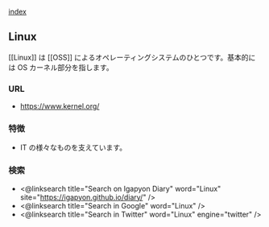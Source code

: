 [index](https://igapyon.github.io/diary/keyword/index.html)

## Linux

[[Linux]] は [[OSS]] によるオペレーティングシステムのひとつです。基本的には OS カーネル部分を指します。

### URL

* https://www.kernel.org/

### 特徴

* IT の様々なものを支えています。

### 検索

* <@linksearch title="Search on Igapyon Diary" word="Linux" site="https://igapyon.github.io/diary/" />
* <@linksearch title="Search in Google" word="Linux" />
* <@linksearch title="Search in Twitter" word="Linux" engine="twitter" />


